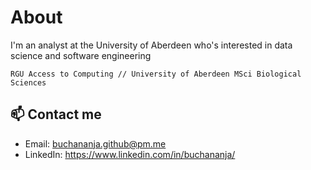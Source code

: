 # About

I'm an analyst at the University of Aberdeen who's interested in data science and software engineering

```RGU Access to Computing // University of Aberdeen MSci Biological Sciences```

## 📫 Contact me
- Email: buchananja.github@pm.me
- LinkedIn: https://www.linkedin.com/in/buchananja/
